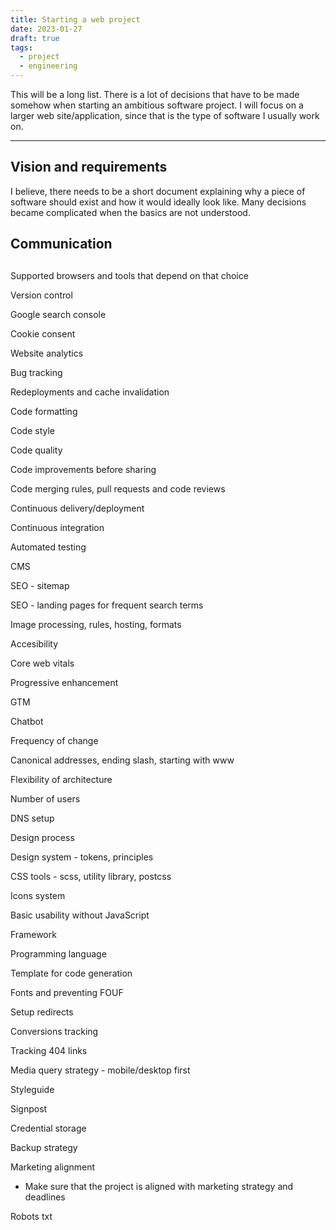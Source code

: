```yaml
---
title: Starting a web project
date: 2023-01-27
draft: true
tags:
  - project
  - engineering
---
```


This will be a long list. There is a lot of decisions that have to be made
somehow when starting an ambitious software project. I will focus on a larger
web site/application, since that is the type of software I usually work on.

---

## Vision and requirements

I believe, there needs to be a short document explaining why a piece of software
should exist and how it would ideally look like. Many decisions became
complicated when the basics are not understood.

## Communication

##

Supported browsers and tools that depend on that choice

Version control

Google search console

Cookie consent

Website analytics

Bug tracking

Redeployments and cache invalidation

Code formatting

Code style

Code quality

Code improvements before sharing

Code merging rules, pull requests and code reviews

Continuous delivery/deployment

Continuous integration

Automated testing

CMS

SEO - sitemap

SEO - landing pages for frequent search terms

Image processing, rules, hosting, formats

Accesibility

Core web vitals

Progressive enhancement

GTM

Chatbot

Frequency of change

Canonical addresses, ending slash, starting with www

Flexibility of architecture

Number of users

DNS setup

Design process

Design system - tokens, principles

CSS tools - scss, utility library, postcss

Icons system

Basic usability without JavaScript

Framework

Programming language

Template for code generation

Fonts and preventing FOUF

Setup redirects

Conversions tracking

Tracking 404 links

Media query strategy - mobile/desktop first

Styleguide

Signpost

Credential storage

Backup strategy

Marketing alignment

- Make sure that the project is aligned with marketing strategy and deadlines

Robots txt
